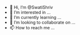 - 👋 Hi, I’m @SwatiShriv
- 👀 I’m interested in ...
- 🌱 I’m currently learning ...
- 💞️ I’m looking to collaborate on ...
- 📫 How to reach me ...

<!---
SwatiShriv/SwatiShriv is a ✨ special ✨ repository because its `README.md` (this file) appears on your GitHub profile.
You can click the Preview link to take a look at your changes.
--->
